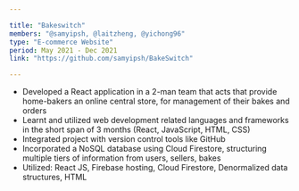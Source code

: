 ```yaml
---

title: "Bakeswitch"
members: "@samyipsh, @laitzheng, @yichong96"
type: "E-commerce Website"
period: May 2021 - Dec 2021
link: "https://github.com/samyipsh/BakeSwitch"

---
```


* Developed a React application in a 2-man team that acts that provide home-bakers an online central store, for management of their bakes and orders
* Learnt and utilized web development related languages and frameworks in the short span of 3 months (React, JavaScript, HTML, CSS)
* Integrated project with version control tools like GitHub
* Incorporated a NoSQL database using Cloud Firestore, structuring multiple tiers of information from users, sellers, bakes 
* Utilized: React JS, Firebase hosting, Cloud Firestore, Denormalized data structures, HTML
